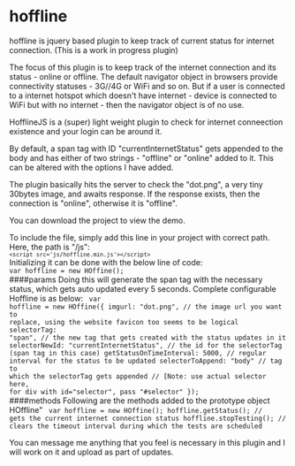 # hoffline
hoffline is jquery based plugin to keep track of current status for internet connection. (This is a work in progress plugin)

The focus of this plugin is to keep track of the internet connection and its status - online or offline. The default navigator object in browsers provide connectivity statuses - 3G//4G or WiFi and so on. But if a user is connected to a internet hotspot which doesn't have internet - device is connected to WiFi but with no internet - then the navigator object is of no use.

HofflineJS is a (super) light weight plugin to check for internet conneection existence and your login can be around it. 

By default, a span tag with ID "currentInternetStatus" gets appended to the body and has either of two strings - "offline" or "online" added to it. This can be altered with the options I have added.

The plugin basically hits the server to check the "dot.png", a very tiny 30bytes image, and awaits response. If the response exists, then the connection is "online", otherwise it is "offline".

You can download the project to view the demo. 

To include the file, simply add this line in your project with correct path. Here, the path is "/js":
<br/>
<code>`<script src='js/hoffline.min.js'></script>`</code>
<br/>
Initializing it can be done with the below line of code:
<code>
var hoffline = new HOffine();
</code>
<br/>
####params
Doing this will generate the span tag with the necessary status, which gets auto updated every 5 seconds. Complete configurable Hoffline is as below:
<code>
var hoffline = new HOffine({
    imgurl: "dot.png", // the image url you want to replace, using the website favicon too seems to be logical
    selectorTag: "span", // the new tag that gets created with the status updates in it
    selectorNewId: "currentInternetStatus", // the id for the selectorTag (span tag in this case)
    getStatusOnTimeInterval: 5000, // regular interval for the status to be updated
    selectorToAppend: "body" // tag to which the selectorTag gets appended 
                            // [Note: use actual selector here, for div with id="selector", pass "#selector"
});
</code>
<br/>
####methods
Following are the methods added to the prototype object HOffline"
<code>
var hoffline = new HOffine();
hoffline.getStatus(); // gets the current internet connection status
hoffline.stopTesting(); // clears the timeout interval during which the tests are scheduled
</code>
    
You can message me anything that you feel is necessary in this plugin and I will work on it and upload as part of updates.
